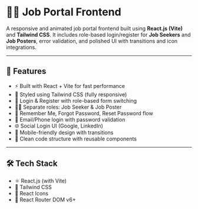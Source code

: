 # 🧑‍💼 Job Portal Frontend

A responsive and animated job portal frontend built using **React.js (Vite)** and **Tailwind CSS**. It includes role-based login/register for **Job Seekers** and **Job Posters**, error validation, and polished UI with transitions and icon integrations.

---

## 🚀 Features

- ⚡ Built with React + Vite for fast performance
- 🎨 Styled using Tailwind CSS (fully responsive)
- 🔐 Login & Register with role-based form switching
- 🧑‍💼 Separate roles: Job Seeker & Job Poster
- 🔁 Remember Me, Forgot Password, Reset Password flow
- 🔑 Email/Phone login with password validation
- 🌐 Social Login UI (Google, LinkedIn)
- 📱 Mobile-friendly design with transitions
- 🎯 Clean code structure with reusable components

---

## 🛠️ Tech Stack

- ⚛️ React.js (with Vite)
- 💨 Tailwind CSS
- 🎉 React Icons
- 🔁 React Router DOM v6+
